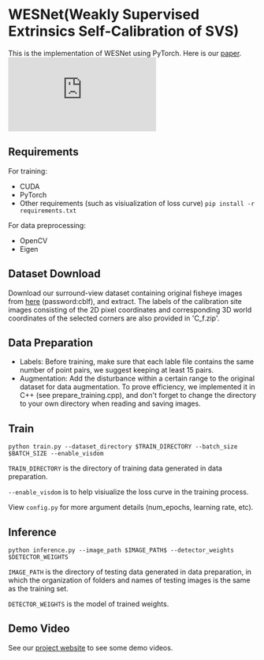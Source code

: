 # WESNet(Weakly Supervised Extrinsics Self-Calibration of SVS)

This is the implementation of WESNet using PyTorch. Here is our [paper](https://ieeexplore.ieee.org/document/9693241).
![Network Architecture](https://github.com/dokidoki-yo/WESNet/blob/main/Network_s.pdf)

## Requirements

For training:
* CUDA
* PyTorch
* Other requirements (such as visiualization of loss curve)
    `pip install -r requirements.txt`

For data preprocessing:
* OpenCV
* Eigen
    
## Dataset Download

 Download our surround-view dataset containing original fisheye images from [here](https://pan.baidu.com/s/1BxdyM30Nysq7NABBML_Kgg#list/path=%2F) (password:cblf), and extract. The labels of the calibration site images consisting of the 2D pixel coordinates and corresponding 3D world coordinates of the selected corners are also provided in 'C_f.zip'.

## Data Preparation
* Labels: Before training, make sure that each lable file contains the same number of point pairs, we suggest keeping at least 15 pairs.
* Augmentation: Add the disturbance within a certain range to the original dataset for data augmentation. To prove efficiency, we implemented it in C++ (see prepare_training.cpp), and don't forget to change the directory to your own directory when reading and saving images.

## Train

```(shell)
python train.py --dataset_directory $TRAIN_DIRECTORY --batch_size $BATCH_SIZE --enable_visdom
```

`TRAIN_DIRECTORY` is the directory of training data generated in data preparation.  

`--enable_visdom` is to help visiualize the loss curve in the training process.

View `config.py` for more argument details (num_epochs, learning rate, etc).

## Inference

```(shell)
python inference.py --image_path $IMAGE_PATH$ --detector_weights $DETECTOR_WEIGHTS
```
`IMAGE_PATH` is the directory of testing data generated in data preparation, in which the organization of folders and names of testing images is the same as the training set.

`DETECTOR_WEIGHTS` is the model of trained weights.

## Demo Video
See our [project website](https://cslinzhang.github.io/WESNet/WESNet.html) to see some demo videos.


